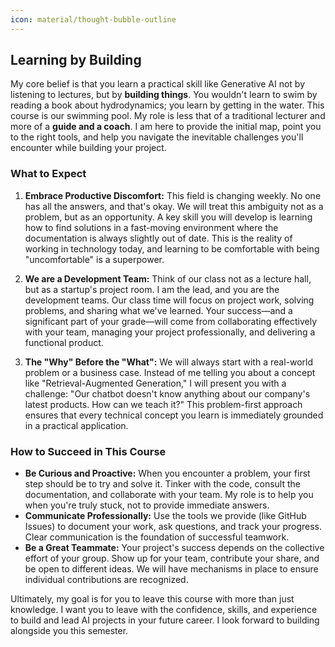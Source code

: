 ```yaml
---
icon: material/thought-bubble-outline
---
```


## Learning by Building

My core belief is that you learn a practical skill like Generative AI not by listening to lectures, but by **building things**. You wouldn't learn to swim by reading a book about hydrodynamics; you learn by getting in the water. This course is our swimming pool. My role is less that of a traditional lecturer and more of a **guide and a coach**. I am here to provide the initial map, point you to the right tools, and help you navigate the inevitable challenges you'll encounter while building your project.

### What to Expect

1.  **Embrace Productive Discomfort:** This field is changing weekly. No one has all the answers, and that's okay. We will treat this ambiguity not as a problem, but as an opportunity. A key skill you will develop is learning how to find solutions in a fast-moving environment where the documentation is always slightly out of date. This is the reality of working in technology today, and learning to be comfortable with being "uncomfortable" is a superpower.

2.  **We are a Development Team:** Think of our class not as a lecture hall, but as a startup's project room. I am the lead, and you are the development teams. Our class time will focus on project work, solving problems, and sharing what we've learned. Your success—and a significant part of your grade—will come from collaborating effectively with your team, managing your project professionally, and delivering a functional product.

3.  **The "Why" Before the "What":** We will always start with a real-world problem or a business case. Instead of me telling you about a concept like "Retrieval-Augmented Generation," I will present you with a challenge: "Our chatbot doesn't know anything about our company's latest products. How can we teach it?" This problem-first approach ensures that every technical concept you learn is immediately grounded in a practical application.

### How to Succeed in This Course

* **Be Curious and Proactive:** When you encounter a problem, your first step should be to try and solve it. Tinker with the code, consult the documentation, and collaborate with your team. My role is to help you when you're truly stuck, not to provide immediate answers.
* **Communicate Professionally:** Use the tools we provide (like GitHub Issues) to document your work, ask questions, and track your progress. Clear communication is the foundation of successful teamwork.
* **Be a Great Teammate:** Your project's success depends on the collective effort of your group. Show up for your team, contribute your share, and be open to different ideas. We will have mechanisms in place to ensure individual contributions are recognized.

Ultimately, my goal is for you to leave this course with more than just knowledge. I want you to leave with the confidence, skills, and experience to build and lead AI projects in your future career. I look forward to building alongside you this semester.